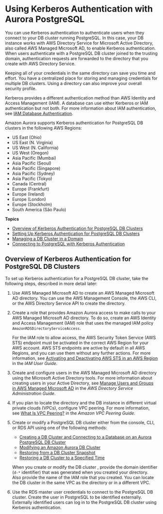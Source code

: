 # Using Kerberos Authentication with Aurora PostgreSQL<a name="postgresql-kerberos"></a>

You can use Kerberos authentication to authenticate users when they connect to your DB cluster running PostgreSQL\. In this case, your DB instance works with AWS Directory Service for Microsoft Active Directory, also called AWS Managed Microsoft AD, to enable Kerberos authentication\. When users authenticate with a PostgreSQL DB cluster joined to the trusting domain, authentication requests are forwarded to the directory that you create with AWS Directory Service\.

Keeping all of your credentials in the same directory can save you time and effort\. You have a centralized place for storing and managing credentials for multiple DB clusters\. Using a directory can also improve your overall security profile\.

Kerberos provides a different authentication method than AWS Identity and Access Management \(IAM\)\. A database can use either Kerberos or IAM authentication but not both\. For more information about IAM authentication, see [IAM Database Authentication](UsingWithRDS.IAMDBAuth.md)\. 

Amazon Aurora supports Kerberos authentication for PostgreSQL DB clusters in the following AWS Regions: 
+ US East \(Ohio\)
+ US East \(N\. Virginia\)
+ US West \(N\. California\)
+ US West \(Oregon\)
+ Asia Pacific \(Mumbai\)
+ Asia Pacific \(Seoul\)
+ Asia Pacific \(Singapore\)
+ Asia Pacific \(Sydney\)
+ Asia Pacific \(Tokyo\)
+ Canada \(Central\)
+ Europe \(Frankfurt\)
+ Europe \(Ireland\)
+ Europe \(London\)
+ Europe \(Stockholm\)
+ South America \(São Paulo\)

**Topics**
+ [Overview of Kerberos Authentication for PostgreSQL DB Clusters](#postgresql-kerberos-overview)
+ [Setting Up Kerberos Authentication for PostgreSQL DB Clusters](postgresql-kerberos-setting-up.md)
+ [Managing a DB Cluster in a Domain](postgresql-kerberos-managing.md)
+ [Connecting to PostgreSQL with Kerberos Authentication](postgresql-kerberos-connecting.md)

## Overview of Kerberos Authentication for PostgreSQL DB Clusters<a name="postgresql-kerberos-overview"></a>

To set up Kerberos authentication for a PostgreSQL DB cluster, take the following steps, described in more detail later:

1. Use AWS Managed Microsoft AD to create an AWS Managed Microsoft AD directory\. You can use the AWS Management Console, the AWS CLI, or the AWS Directory Service API to create the directory\.

1. Create a role that provides Amazon Aurora access to make calls to your AWS Managed Microsoft AD directory\. To do so, create an AWS Identity and Access Management \(IAM\) role that uses the managed IAM policy `AmazonRDSDirectoryServiceAccess`\. 

   For the IAM role to allow access, the AWS Security Token Service \(AWS STS\) endpoint must be activated in the correct AWS Region for your AWS account\. AWS STS endpoints are active by default in all AWS Regions, and you can use them without any further actions\. For more information, see [Activating and Deactivating AWS STS in an AWS Region](https://docs.aws.amazon.com/IAM/latest/UserGuide/id_credentials_temp_enable-regions.html#sts-regions-activate-deactivate) in the *IAM User Guide*\.

1. Create and configure users in the AWS Managed Microsoft AD directory using the Microsoft Active Directory tools\. For more information about creating users in your Active Directory, see [Manage Users and Groups in AWS Managed Microsoft AD](https://docs.aws.amazon.com/directoryservice/latest/admin-guide/ms_ad_manage_users_groups.html) in the *AWS Directory Service Administration Guide*\.

1. If you plan to locate the directory and the DB instance in different virtual private clouds \(VPCs\), configure VPC peering\. For more information, see [What Is VPC Peering?](https://docs.aws.amazon.com/vpc/latest/peering/Welcome.html) in the *Amazon VPC Peering Guide*\.

1. Create or modify a PostgreSQL DB cluster either from the console, CLI, or RDS API using one of the following methods:
   +   [Creating a DB Cluster and Connecting to a Database on an Aurora PostgreSQL DB Cluster](CHAP_GettingStartedAurora.CreatingConnecting.AuroraPostgreSQL.md) 
   +   [Modifying an Amazon Aurora DB Cluster](Aurora.Modifying.md) 
   +  [Restoring from a DB Cluster Snapshot](USER_RestoreFromSnapshot.md) 
   +  [Restoring a DB Cluster to a Specified Time](USER_PIT.md) 

   When you create or modify the DB cluster , provide the domain identifier \(`d-*` identifier\) that was generated when you created your directory\. Also provide the name of the IAM role that you created\. You can locate the DB cluster in the same VPC as the directory or in a different VPC\.

1. Use the RDS master user credentials to connect to the PostgreSQL DB cluster\. Create the user in PostgreSQL to be identified externally\. Externally identified users can log in to the PostgreSQL DB cluster using Kerberos authentication\.